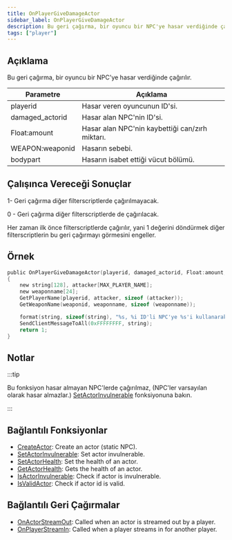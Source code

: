 ```yaml
---
title: OnPlayerGiveDamageActor
sidebar_label: OnPlayerGiveDamageActor
description: Bu geri çağırma, bir oyuncu bir NPC'ye hasar verdiğinde çağırılır.
tags: ["player"]
---
```


<VersionWarnTR name='callback' version='SA-MP 0.3.7' />

## Açıklama

Bu geri çağırma, bir oyuncu bir NPC'ye hasar verdiğinde çağırılır.

| Parametre            | Açıklama                                        |
|-----------------|-------------------------------------------------|
| playerid        | Hasar veren oyuncunun ID'si.                    |
| damaged_actorid | Hasar alan NPC'nin ID'si.                       |
| Float:amount    | Hasar alan NPC'nin kaybettiği can/zırh miktarı. |
| WEAPON:weaponid | Hasarın sebebi.                                 |
| bodypart        | Hasarın isabet ettiği vücut bölümü.             |

## Çalışınca Vereceği Sonuçlar

1- Geri çağırma diğer filterscriptlerde çağırılmayacak.

0 - Geri çağırma diğer filterscriptlerde de çağırılacak.

Her zaman ilk önce filterscriptlerde çağırılır, yani 1 değerini döndürmek diğer filterscriptlerin bu geri çağırmayı görmesini engeller.

## Örnek

```c
public OnPlayerGiveDamageActor(playerid, damaged_actorid, Float:amount, WEAPON:weaponid, bodypart)
{
    new string[128], attacker[MAX_PLAYER_NAME];
    new weaponname[24];
    GetPlayerName(playerid, attacker, sizeof (attacker));
    GetWeaponName(weaponid, weaponname, sizeof (weaponname));

	format(string, sizeof(string), "%s, %i ID'li NPC'ye %s'i kullanarak %0.f miktarında hasar verdi.", attacker, damaged_actorid, weaponname, amount);
    SendClientMessageToAll(0xFFFFFFFF, string);
    return 1;
}
```

## Notlar

:::tip

Bu fonksiyon hasar almayan NPC'lerde çağırılmaz, (NPC'ler varsayılan olarak hasar almazlar.) [SetActorInvulnerable](../functions/SetActorInvulnerable) fonksiyonuna bakın.

:::

## Bağlantılı Fonksiyonlar

- [CreateActor](../functions/CreateActor): Create an actor (static NPC).
- [SetActorInvulnerable](../functions/SetActorInvulnerable): Set actor invulnerable.
- [SetActorHealth](../functions/SetActorHealth): Set the health of an actor.
- [GetActorHealth](../functions/GetActorHealth): Gets the health of an actor.
- [IsActorInvulnerable](../functions/IsActorInvulnerable): Check if actor is invulnerable.
- [IsValidActor](../functions/IsValidActor): Check if actor id is valid.

## Bağlantılı Geri Çağırmalar

- [OnActorStreamOut](OnActorStreamOut): Called when an actor is streamed out by a player.
- [OnPlayerStreamIn](OnPlayerStreamIn): Called when a player streams in for another player.
